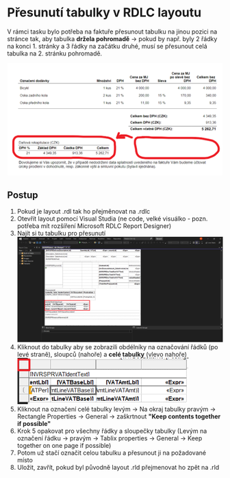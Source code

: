# Přesunutí tabulky v RDLC layoutu

V rámci tasku bylo potřeba na faktuře přesunout tabulku na jinou pozici na stránce tak, aby tabulka **držela pohromadě** → pokud by např. byly 2 řádky na konci 1. stránky a 3 řádky na začátku druhé, musí se přesunout celá tabulka na 2. stránku pohromadě.


<img src="/Reports/Images/Dataset/Presunuti_bloku.png" style="width: 700px;"/>

## Postup

1. Pokud je layout .rdl tak ho přejměnovat na .rdlc
2. Otevřít layout pomocí Visual Studia (ne code, velké visuálko - pozn. potřeba mít rozšíření Microsoft RDLC Report Designer)
3. Najít si tu tabulku pro přesunutí <img src="/Reports/Images/Dataset/Presunuti_bloku1.png" style="width: 900px;"/>
4. Kliknout do tabulky aby se zobrazili obdélníky na označování řádků (po levé straně), sloupců (nahoře) a **celé tabulky** (vlevo nahoře) <img src="/Reports/Images/Dataset/Presunuti_bloku2.png" style="width: 400px;"/>
5. Kliknout na označení celé tabulky levým → Na okraj tabulky pravým → Rectangle Properties → General → zaškrtnout **"Keep contents together if possible"**
6. Krok 5 opakovat pro všechny řádky a sloupečky tabulky (Levým na označení řádku → pravým → Tablix properties → General → Keep together on one page if possible)
7. Potom už stačí označit celou tabulku a přesunout ji na požadované místo
8. Uložit, zavřít, pokud byl původně layout .rld přejmenovat ho zpět na .rld
